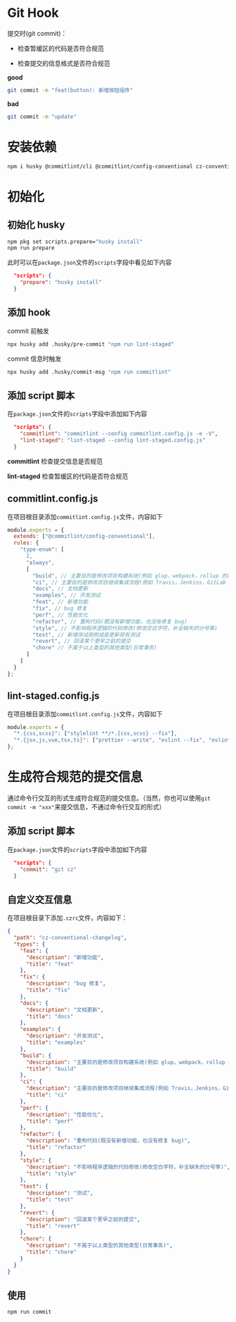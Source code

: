 # Git Hook

提交时(git commit)：

- 检查暂缓区的代码是否符合规范

- 检查提交的信息格式是否符合规范

**good**

```bash
git commit -m "feat(button): 新增按钮组件"
```

**bad**

```bash
git commit -m "update"
```

# 安装依赖

```bash
npm i husky @commitlint/cli @commitlint/config-conventional cz-conventional-changelog lint-staged -D
```

# 初始化

## 初始化 husky

```bash
npm pkg set scripts.prepare="husky install"
npm run prepare
```

此时可以在`package.json`文件的`scripts`字段中看见如下内容

```json
  "scripts": {
    "prepare": "husky install"
  }
```

## 添加 hook

commit 前触发

```bash
npx husky add .husky/pre-commit "npm run lint-staged"
```

commit 信息时触发

```bash
npx husky add .husky/commit-msg "npm run commitlint"
```

## 添加 script 脚本

在`package.json`文件的`scripts`字段中添加如下内容

```json
  "scripts": {
    "commitlint": "commitlint --config commitlint.config.js -e -V",
    "lint-staged": "lint-staged --config lint-staged.config.js"
  }
```

**commitlint** 检查提交信息是否规范

**lint-staged** 检查暂缓区的代码是否符合规范

## commitlint.config.js

在项目根目录添加`commitlint.config.js`文件，内容如下

```javascript
module.exports = {
  extends: ["@commitlint/config-conventional"],
  rules: {
    "type-enum": [
      2,
      "always",
      [
        "build", // 主要目的是修改项目构建系统(例如 glup，webpack，rollup 的配置等)的提交
        "ci", // 主要目的是修改项目继续集成流程(例如 Travis，Jenkins，GitLab CI，Circle等)的提交
        "docs", // 文档更新
        "examples", // 开发测试
        "feat", // 新增功能
        "fix", // bug 修复
        "perf", // 性能优化
        "refactor", // 重构代码(既没有新增功能，也没有修复 bug)
        "style", // 不影响程序逻辑的代码修改(修改空白字符，补全缺失的分号等)
        "test", // 新增测试用例或是更新现有测试
        "revert", // 回滚某个更早之前的提交
        "chore" // 不属于以上类型的其他类型(日常事务)
      ]
    ]
  }
};
```

## lint-staged.config.js

在项目根目录添加`commitlint.config.js`文件，内容如下

```javascript
module.exports = {
  "*.{css,scss}": ["stylelint **/*.{css,scss} --fix"],
  "*.{jsx,js,vue,tsx,ts}": ["prettier --write", "eslint --fix", "eslint"]
};
```

# 生成符合规范的提交信息

通过命令行交互的形式生成符合规范的提交信息。（当然，你也可以使用`git commit -m "xxx"`来提交信息，不通过命令行交互的形式）

## 添加 script 脚本

在`package.json`文件的`scripts`字段中添加如下内容

```json
  "scripts": {
    "commit": "git cz"
  }
```

## 自定义交互信息

在项目根目录下添加`.czrc`文件，内容如下：

```json
{
  "path": "cz-conventional-changelog",
  "types": {
    "feat": {
      "description": "新增功能",
      "title": "feat"
    },
    "fix": {
      "description": "bug 修复",
      "title": "fix"
    },
    "docs": {
      "description": "文档更新",
      "title": "docs"
    },
    "examples": {
      "description": "开发测试",
      "title": "examples"
    },
    "build": {
      "description": "主要目的是修改项目构建系统(例如 glup，webpack，rollup 的配置等)的提交",
      "title": "build"
    },
    "ci": {
      "description": "主要目的是修改项目继续集成流程(例如 Travis，Jenkins，GitLab CI，Circle等)的提交",
      "title": "ci"
    },
    "perf": {
      "description": "性能优化",
      "title": "perf"
    },
    "refactor": {
      "description": "重构代码(既没有新增功能，也没有修复 bug)",
      "title": "refactor"
    },
    "style": {
      "description": "不影响程序逻辑的代码修改(修改空白字符，补全缺失的分号等)",
      "title": "style"
    },
    "test": {
      "description": "测试",
      "title": "test"
    },
    "revert": {
      "description": "回滚某个更早之前的提交",
      "title": "revert"
    },
    "chore": {
      "description": "不属于以上类型的其他类型(日常事务)",
      "title": "chore"
    }
  }
}
```


## 使用

```bash
npm run commit
```